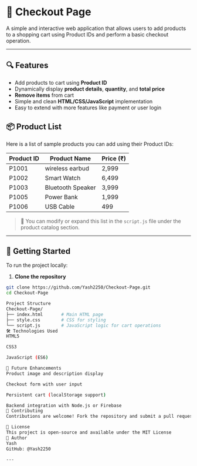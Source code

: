 # 🛒 Checkout Page

A simple and interactive web application that allows users to add products to a shopping cart using Product IDs and perform a basic checkout operation.

---

## 🔍 Features

- Add products to cart using **Product ID**
- Dynamically display **product details**, **quantity**, and **total price**
- **Remove items** from cart
- Simple and clean **HTML/CSS/JavaScript** implementation
- Easy to extend with more features like payment or user login



## 📦 Product List

Here is a list of sample products you can add using their Product IDs:

| Product ID | Product Name     | Price (₹) |
|------------|------------------|-----------|
| P1001        | wireless earbud       | 2,999   |
| P1002        | Smart Watch | 6,499    |
| P1003        | Bluetooth Speaker | 3,999  |
| P1005        | Power Bank | 1,999    |
| P1006        | USB Cable   | 499       |

> 📌 You can modify or expand this list in the `script.js` file under the product catalog section.

---

## 🚀 Getting Started

To run the project locally:

1. **Clone the repository**

```bash
git clone https://github.com/Yash2250/Checkout-Page.git
cd Checkout-Page

Project Structure
Checkout-Page/
├── index.html       # Main HTML page
├── style.css        # CSS for styling
└── script.js        # JavaScript logic for cart operations
🛠️ Technologies Used
HTML5

CSS3

JavaScript (ES6)

🔧 Future Enhancements
Product image and description display

Checkout form with user input

Persistent cart (localStorage support)

Backend integration with Node.js or Firebase
🤝 Contributing
Contributions are welcome! Fork the repository and submit a pull request.

📜 License
This project is open-source and available under the MIT License
👤 Author
Yash
GitHub: @Yash2250

---


